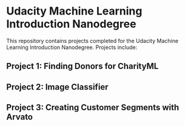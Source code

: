 # Udacity Machine Learning Introduction Nanodegree

This repository contains projects completed for the Udacity Machine Learning Introduction Nanodegree.  Projects include:

## Project 1: Finding Donors for CharityML
## Project 2: Image Classifier
## Project 3: Creating Customer Segments with Arvato
